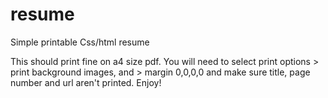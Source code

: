 # resume
Simple printable Css/html resume

This should print fine on a4 size pdf.  You will need to select print options > print background images, and > margin 0,0,0,0 and make sure title, page number and url aren't printed. Enjoy!
